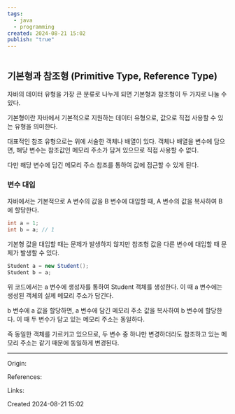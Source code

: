 ```yaml
---
tags:
  - java
  - programming
created: 2024-08-21 15:02
publish: "true"
---
```

```table-of-contents
```
## 기본형과 참조형 (Primitive Type, Reference Type)
 자바의 데이터 유형을 가장 큰 분류로 나누게 되면 기본형과 참조형이 두 가지로 나눌 수 있다.

기본형이란 자바에서 기본적으로 지원하는 데이터 유형으로, 값으로 직접 사용할 수 있는 유형을 의미한다.

대표적인 참조 유형으로는 위에 서술한 객체나 배열이 있다. 객체나 배열을 변수에 담으면, 해당 변수는 참조값인 메모리 주소가 담겨 있으므로 직접 사용할 수 없다.

다만 해당 변수에 담긴 메모리 주소 참조를 통하여 값에 접근할 수 있게 된다.

### 변수 대입
자바에서는 기본적으로 A 변수의 값을 B 변수에 대입할 때, A 변수의 값을 복사하여 B에 할당한다.

```java
int a = 1;
int b = a; // 1
```

기본형 값을 대입할 때는 문제가 발생하지 않지만 참조형 값을 다른 변수에 대입할 때 문제가 발생할 수 있다.

```java
Student a = new Student();
Student b = a;
```

위 코드에서는 a 변수에 생성자를 통하여 Student 객체를 생성한다. 이 때 a 변수에는 생성된 객체의 실제 메모리 주소가 담긴다.

b 변수에 a 값을 할당하면, a 변수에 담긴 메모리 주소 값을 복사하여 b 변수에 할당한다. 이 때 두 변수가 담고 있는 메모리 주소는 동일하다.

즉 동일한 객체를 가르키고 있으므로, 두 변수 중 하나만 변경하더라도 참조하고 있는 메모리 주소는 같기 때문에 동일하게 변경된다.

---
Origin: 

References: 

Links: 

Created 2024-08-21 15:02